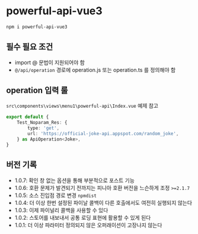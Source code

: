 # powerful-api-vue3

```sh
npm i powerful-api-vue3
```

## 필수 필요 조건
- import @ 문법이 지원되어야 함
- `@/api/operation` 경로에 operation.js 또는 operation.ts 를 정의해야 함

## operation 입력 룰
`src\components\views\menu1\powerful-api\Index.vue`
예제 참고

```ts
export default {
	Test_Noparam_Res: {
		type: 'get',
		url: 'https://official-joke-api.appspot.com/random_joke',
	} as ApiOperation<Joke>,
}
```

## 버전 기록
- 1.0.7: 확인 창 없는 옵션을 통해 부분적으로 포스트 기능
- 1.0.6: 호환 문제가 발견되기 전까지는 피니아 호환 버전을 느슨하게 조정 `>=2.1.7`
- 1.0.5: 소스 진입점 경로 변경 `npmdist`
- 1.0.4: 더 이상 한번 설정된 파이날 콜백이 다른 호출에서도 여전히 실행되지 않는다
- 1.0.3: 이제 파이널리 콜백을 사용할 수 있다
- 1.0.2: 스토어를 내보내서 공통 로딩 표현에 활용할 수 있게 된다
- 1.0.1: 더 이상 파라미터 정의되지 않은 오퍼래이션이 고장나지 않는다